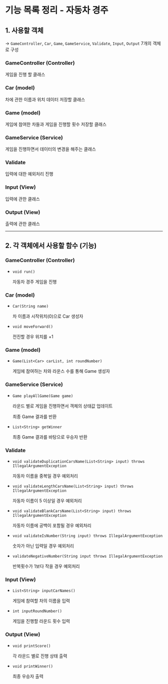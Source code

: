 # 기능 목록 정리 - 자동차 경주

## 1. 사용할 객체

→ `GameController`, `Car`, `Game`, `GameService`, `Validate`, `Input`, `Output` 7개의 객체로 구성

### GameController (Controller)

게임을 진행 할 클래스

### Car (model)

차에 관한 이름과 위치 데이터 저장할 클래스

### Game (model)

게임에 참여한 차들과 게임을 진행할 횟수 저장할 클래스

### GameService (Service)

게임을 진행하면서 데이터의 변경을 해주는 클래스

### Validate

입력에 대한 예외처리 진행

### Input (View)

입력에 관한 클래스

### Output (View)

출력에 관한 클래스

---

## 2. 각 객체에서 사용할 함수 (기능)

### GameController (Controller)

- `void run()`

  자동차 경주 게임을 진행


### Car (model)

- `Car(String name)`

  차 이름과 시작위치(0)으로 Car 생성자

- `void moveForward()`

  전진할 경우 위치를 +1


### Game (model)

- `Game(List<Car> carList, int roundNumber)`

  게임에 참여하는 차와 라운스 수를 통해 Game 생성자


### GameService (Service)

- `Game playAllGame(Game game)`

  라운드 별로 게임을 진행하면서 객체의 상태값 업데이트

  최종 Game 결과를 반환

- `List<String> getWinner`

  최종 Game 결과를 바탕으로 우승자 반환


### Validate

- `void validateDuplicationCarsName(List<String> input) throws IllegalArgumentException`

  자동차 이름을 중복일 경우 예외처리

- `void validateLengthCarsName(List<String> input) throws IllegalArgumentException`

  자동차 이름이 5 이상일 경우 예외처리

- `void validateBlankCarsName(List<String> input) throws IllegalArgumentException`

  자동차 이름에 공백이 포함될 경우 예외처리

- `void validateIsNumber(String input) throws IllegalArgumentException`

  숫자가 아닌 입력일 경우 예외처리

- `validateNegativeNumber(String input throws IllegalArgumentException`

  반복횟수가 1보다 작을 경우 예외처리


### Input (View)

- `List<String> inputCarNames()`

  게임에 참여할 차의 이름을 입력

- `int inputRoundNumber()`

  게임을 진행할 라운드 횟수 입력


### Output (View)

- `void printScore()`

  각 라운드 별로 진행 상태 출력

- `void printWinner()`

  최종 우승자 출력